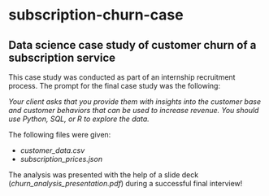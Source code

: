 # subscription-churn-case
## Data science case study of customer churn of a subscription service

This case study was conducted as part of an internship recruitment process. The prompt for the final case study was the following:

*Your client asks that you provide them with insights into the customer base and customer behaviors that can be used to increase revenue. You should use Python, SQL, or R to explore the data.*

The following files were given:

- *customer_data.csv*
- *subscription_prices.json*

The analysis was presented with the help of a slide deck (*churn_analysis_presentation.pdf*) during a successful final interview!
